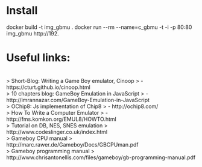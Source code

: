 # Install

docker build -t img_gbmu .
docker run --rm --name=c_gbmu -t -i -p 80:80 img_gbmu
http://192.

# Useful links:

<BR>
> Short-Blog: Writing a Game Boy emulator, Cinoop
> - https://cturt.github.io/cinoop.html

<BR>
> 10 chapters blog: GameBoy Emulation in JavaScript
> - http://imrannazar.com/GameBoy-Emulation-in-JavaScript

<BR>
> OChip8: Js implementation of Chip8
> - http://ochip8.com/

<BR>
> How To Write a Computer Emulator
> - http://fms.komkon.org/EMUL8/HOWTO.html

<BR>
> Tutorial on DB, NES, SNES emulation
> http://www.codeslinger.co.uk/index.html

<BR>
> Gameboy CPU manual
> http://marc.rawer.de/Gameboy/Docs/GBCPUman.pdf

<BR>
> Gameboy programming manual
> http://www.chrisantonellis.com/files/gameboy/gb-programming-manual.pdf
